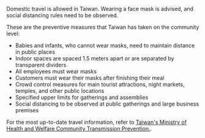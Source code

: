 Domestic travel is allowed in Taiwan. Wearing a face mask is advised, and social distancing rules need to be observed.

These are the preventive measures that Taiwan has taken on the community level:

- Babies and infants, who cannot wear masks, need to maintain distance in public places
- Indoor spaces are spaced 1.5 meters apart or are separated by transparent dividers
- All employees must wear masks
- Customers must wear their masks after finishing their meal
- Crowd control measures for main tourist attractions, night markets, temples, and other public locations
- Specified upper limits for gatherings and assemblies
- Social distancing to be observed at public gatherings and large business premises

For the most up-to-date travel information, refer to [Taiwan's Ministry of Health and Welfare Community Transmission Prevention.](https://covid19.mohw.gov.tw/en/cp-4786-53904-206.html).
